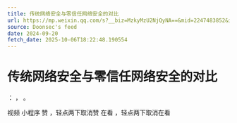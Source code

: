 ```yaml
---
title: 传统网络安全与零信任网络安全的对比
url: https://mp.weixin.qq.com/s?__biz=MzkyMzU2NjQyNA==&mid=2247483852&idx=1&sn=2b574ae426dc92ec7d09e1de9a39308c
source: Doonsec's feed
date: 2024-09-20
fetch_date: 2025-10-06T18:22:48.190554
---
```


# 传统网络安全与零信任网络安全的对比

：
，
。

视频
小程序
赞
，轻点两下取消赞
在看
，轻点两下取消在看